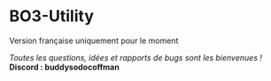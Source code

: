 # BO3-Utility
Version française uniquement pour le moment

_Toutes les questions, idées et rapports de bugs sont les bienvenues !_
**Discord : buddysodocoffman**
